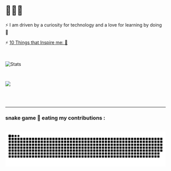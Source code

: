 # 🐝🐝🐝  

⚡ I am driven by a curiosity for technology and a love for learning by doing 🚀

⚡  <a href="https://jalalhejazi.github.io/Jalalhejazi/">10 Things that Inspire me: 🐝</a>
 
<br/>

![Stats](https://github-readme-stats.vercel.app/api?username=Jalalhejazi&theme=vue-dark&show_icons=true&hide_border=true&count_private=true)

<br/>

<p align="left"> <img src="https://skillicons.dev/icons?i=bash,idea,pycharm,vscode,visualstudio,linux,ubuntu,kali,postman,bootstrap,tailwind,threejs,html,css,js,nodejs,express,mongodb,npm,mysql,cs,dotnet,angular,graphql,qt,git,kubernetes,docker,prometheus,grafana,openstack,kafka,azure,ps,ai"/><br> </p>
<br/>


<br/>
<hr/>
<div align="left">
  <h3> snake game 🐍 eating my contributions :</h3>
  <br>
  <img alt="snake eating my contributions" src="https://github.com/Jalalhejazi/Jalalhejazi/blob/output/github-contribution-grid-snake.svg" />
  <br/>
</div>
